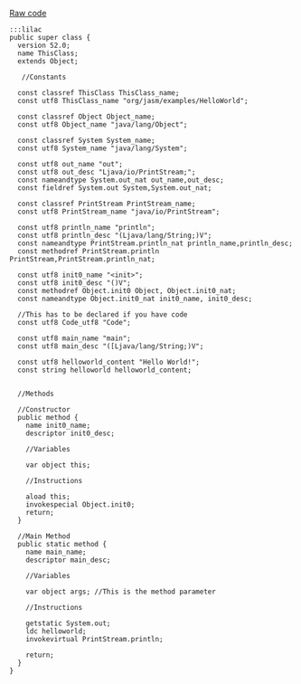 [Raw code](codeexamples/helloworld.jasm)
	
	:::lilac
	public super class {
	  version 52.0;
	  name ThisClass; 
	  extends Object; 
  
	   //Constants
   
	  const classref ThisClass ThisClass_name;
	  const utf8 ThisClass_name "org/jasm/examples/HelloWorld";
  
	  const classref Object Object_name;
	  const utf8 Object_name "java/lang/Object";
  
	  const classref System System_name;
	  const utf8 System_name "java/lang/System";
  
	  const utf8 out_name "out";
	  const utf8 out_desc "Ljava/io/PrintStream;";
	  const nameandtype System.out_nat out_name,out_desc;
	  const fieldref System.out System,System.out_nat;
  
	  const classref PrintStream PrintStream_name;
	  const utf8 PrintStream_name "java/io/PrintStream";
  
	  const utf8 println_name "println";
	  const utf8 println_desc "(Ljava/lang/String;)V";
	  const nameandtype PrintStream.println_nat println_name,println_desc;
	  const methodref PrintStream.println PrintStream,PrintStream.println_nat;
  
	  const utf8 init0_name "<init>";
	  const utf8 init0_desc "()V";
	  const methodref Object.init0 Object, Object.init0_nat; 
	  const nameandtype Object.init0_nat init0_name, init0_desc;
  
	  //This has to be declared if you have code
	  const utf8 Code_utf8 "Code";
	
	  const utf8 main_name "main";
	  const utf8 main_desc "([Ljava/lang/String;)V";
  
	  const utf8 helloworld_content "Hello World!";
	  const string helloworld helloworld_content;
  

	  //Methods
	
	  //Constructor
	  public method {
		name init0_name; 
		descriptor init0_desc; 
	
		//Variables
	
		var object this;
	
		//Instructions
	
		aload this;
		invokespecial Object.init0;
		return;
	  }
 
	  //Main Method
	  public static method {
		name main_name;
		descriptor main_desc; 
	
		//Variables
	
		var object args; //This is the method parameter
	
		//Instructions
	
		getstatic System.out;
		ldc helloworld;
		invokevirtual PrintStream.println;
	
		return;
	  }
	}